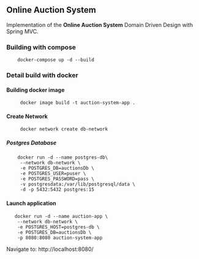 ## Online Auction System

Implementation of the **Online Auction System** Domain Driven Design with Spring MVC.

### Building with compose

```
    docker-compose up -d --build
```

### Detail build with docker

#### Building docker image

```
     docker image build -t auction-system-app .
```

#### Create Network

```
     docker network create db-network
```

##### Postgres Database

```
    docker run -d --name postgres-db\
     --network db-network \
     -e POSTGRES_DB=auctionsDb \
     -e POSTGRES_USER=puser \
     -e POSTGRES_PASSWORD=pass \
     -v postgresdata:/var/lib/postgresql/data \
     -d -p 5432:5432 postgres:15
```

#### Launch application

```
   docker run -d --name auction-app \
    --network db-network \
    -e POSTGRES_HOST=postgres-db \
    -e POSTGRES_DB=auctionsDb \
    -p 8080:8080 auction-system-app
```
Navigate to: http://localhost:8080/
